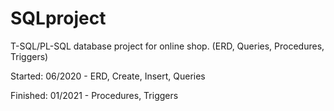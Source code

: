 # SQLproject
T-SQL/PL-SQL database project for online shop. (ERD, Queries, Procedures, Triggers) 

Started: 06/2020 - ERD, Create, Insert, Queries

Finished: 01/2021 - Procedures, Triggers
